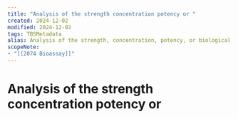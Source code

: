 ```yaml
---
title: "Analysis of the strength concentration potency or "
created: 2024-12-02
modified: 2024-12-02
tags: TBSMetadata
alias: Analysis of the strength, concentration, potency, or biological activity of a substance, such as a drug or hormone, carried out by comparing its effects with those of a standard preparation on a culture of living cells or of a test organism.
scopeNote:
- "[[2074 Bioassay]]"
---
```

# Analysis of the strength concentration potency or
